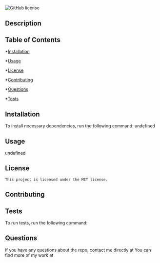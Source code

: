 # 
  ![GitHub license](https://img.shields.io/badge/license-MIT-blue.svg)
  ## Description

  

  ## Table of Contents

  *[Installation](#installation)

  *[Usage](#usage)

  
*[License](#license)
    

  *[Contributing](#contributing)

  *[Questions](#questions)

  *[Tests](#tests)


  ## Installation

  To install necessary dependencies, run the following command:
  undefined

  ## Usage

  undefined

  ## License
    
    This project is licensed under the MIT license.

  ## Contributing
  

  ## Tests

  To run tests, run the following command:
  

  ## Questions

  If you have any questions about the repo, contact me directly at 
  You can find more of my work at [](https://github/com/)
 
  